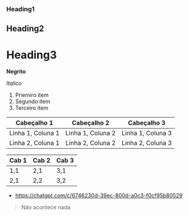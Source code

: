 ### Heading1 ###
## Heading2 ##
# Heading3 #
**Negrito**

*Italico*
1. Priemiro item
2. Segundo item
3. Terceiro item

| Cabeçalho 1   | Cabeçalho 2   | Cabeçalho 3   |
|---------------|---------------|---------------|
| Linha 1, Coluna 1 | Linha 1, Coluna 2 | Linha 1, Coluna 3 |
| Linha 2, Coluna 1 | Linha 2, Coluna 2 | Linha 2, Coluna 3 |

| Cab 1 | Cab 2 | Cab 3 |
|-------|-------|-------|
| 1,1 | 2,1 | 3,1 |
| 2,1 | 2,2 | 3,2 |

- https://chatgpt.com/c/6746230d-39ec-800d-a0c3-f0cf95b80529

> Não acontece nada

